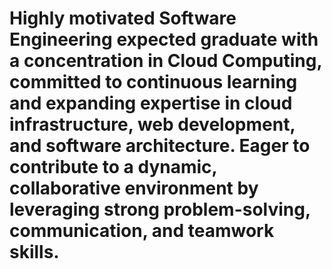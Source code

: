# Highly motivated Software Engineering expected graduate with a concentration in Cloud Computing, committed to continuous learning and expanding expertise in cloud infrastructure, web development, and software architecture. Eager to contribute to a dynamic, collaborative environment by leveraging strong problem-solving, communication, and teamwork skills.
